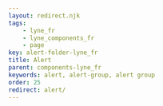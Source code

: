 ```yaml
---
layout: redirect.njk
tags: 
    - lyne_fr
    - lyne_components_fr
    - page
key: alert-folder-lyne_fr
title: Alert
parent: components-lyne_fr
keywords: alert, alert-group, alert group
order: 25
redirect: alert/
---
```

